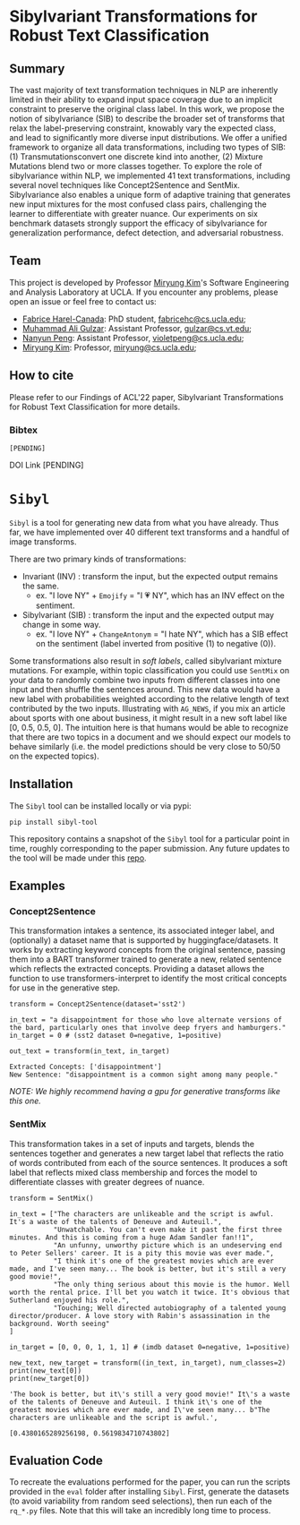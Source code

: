 # Sibylvariant Transformations for Robust Text Classification

## Summary
The vast majority of text transformation techniques in NLP are inherently limited in their ability to expand input space coverage due to an implicit constraint to preserve the original class label. In this work, we propose the notion of sibylvariance (SIB) to describe the broader set of transforms that relax the label-preserving constraint, knowably vary the expected class, and lead to significantly more diverse input distributions. We  offer a unified framework to organize all data transformations, including two types of SIB: (1) Transmutationsconvert one discrete kind into another, (2) Mixture Mutations blend two or more classes together. To explore the role of sibylvariance within NLP, we implemented 41 text transformations, including several novel techniques like Concept2Sentence and SentMix. Sibylvariance also enables a unique form of adaptive training that generates new input mixtures for the most confused class pairs, challenging the learner to differentiate with greater nuance. Our experiments on six benchmark datasets strongly support the efficacy of sibylvariance for generalization performance, defect detection, and adversarial robustness.

## Team 
This project is developed by Professor [Miryung Kim](http://web.cs.ucla.edu/~miryung/)'s Software Engineering and Analysis Laboratory at UCLA. 
If you encounter any problems, please open an issue or feel free to contact us:

- [Fabrice Harel-Canada](https://fabrice.harel-canada.com/): PhD student, fabricehc@cs.ucla.edu;
- [Muhammad Ali Gulzar](https://people.cs.vt.edu/~gulzar/): Assistant Professor, gulzar@cs.vt.edu;
- [Nanyun Peng](https://vnpeng.net/): Assistant Professor, violetpeng@cs.ucla.edu;
- [Miryung Kim](https://web.cs.ucla.edu/~miryung/): Professor, miryung@cs.ucla.edu;

## How to cite 
Please refer to our Findings of ACL'22 paper, Sibylvariant Transformations for Robust Text Classification for more details. 

### Bibtex  
```
[PENDING]
```

DOI Link [PENDING]

# `Sibyl`

`Sibyl` is a tool for generating new data from what you have already. Thus far, we have implemented over 40 different text transforms and a handful of image transforms.

There are two primary kinds of transformations:
- Invariant (INV) : transform the input, but the expected output remains the same.
  - ex. "I love NY" + `Emojify` = "I 💗 NY", which has an INV effect on the sentiment.
- Sibylvariant (SIB) : transform the input and the expected output may change in some way.
  - ex. "I love NY" + `ChangeAntonym` = "I hate NY", which has a SIB effect on the sentiment (label inverted from positive (1) to negative (0)).
  
Some transformations also result in *soft labels*, called sibylvariant mixture mutations. For example, within topic classification you could use `SentMix` on your data to randomly combine two inputs from different classes into one input and then shuffle the sentences around. This new data would have a new label with probabilities weighted according to the relative length of text contributed by the two inputs. Illustrating with `AG_NEWS`, if you mix an article about sports with one about business, it might result in a new soft label like [0, 0.5, 0.5, 0]. The intuition here is that humans would be able to recognize that there are two topics in a document and we should expect our models to behave similarly (i.e. the model predictions should be very close to 50/50 on the expected topics). 

## Installation

The `Sibyl` tool can be installed locally or via pypi:

```
pip install sibyl-tool
```

This repository contains a snapshot of the `Sibyl` tool for a particular point in time, roughly corresponding to the paper submission. Any future updates to the tool will be made under this [repo](https://github.com/fabriceyhc/Sibyl). 

## Examples

### Concept2Sentence

This transformation intakes a sentence, its associated integer label, and (optionally) a dataset name that is supported by huggingface/datasets. It works by extracting keyword concepts from the original sentence, passing them into a BART transformer trained to generate a new, related sentence which reflects the extracted concepts. Providing a dataset allows the function to use transformers-interpret to identify the most critical concepts for use in the generative step.

```
transform = Concept2Sentence(dataset='sst2')

in_text = "a disappointment for those who love alternate versions of the bard, particularly ones that involve deep fryers and hamburgers."
in_target = 0 # (sst2 dataset 0=negative, 1=positive)

out_text = transform(in_text, in_target)
```

```
Extracted Concepts: ['disappointment']
New Sentence: "disappointment is a common sight among many people."
```

*NOTE: We highly recommend having a gpu for generative transforms like this one.*


### SentMix

This transformation takes in a set of inputs and targets, blends the sentences together and generates a new target label that reflects the ratio of words contributed from each of the source sentences. It produces a soft label that reflects mixed class membership and forces the model to differentiate classes with greater degrees of nuance. 

```
transform = SentMix()

in_text = ["The characters are unlikeable and the script is awful. It's a waste of the talents of Deneuve and Auteuil.", 
           "Unwatchable. You can't even make it past the first three minutes. And this is coming from a huge Adam Sandler fan!!1",
           "An unfunny, unworthy picture which is an undeserving end to Peter Sellers' career. It is a pity this movie was ever made.",
           "I think it's one of the greatest movies which are ever made, and I've seen many... The book is better, but it's still a very good movie!",
           "The only thing serious about this movie is the humor. Well worth the rental price. I'll bet you watch it twice. It's obvious that Sutherland enjoyed his role.",
           "Touching; Well directed autobiography of a talented young director/producer. A love story with Rabin's assassination in the background. Worth seeing"
]

in_target = [0, 0, 0, 1, 1, 1] # (imdb dataset 0=negative, 1=positive)

new_text, new_target = transform((in_text, in_target), num_classes=2)
print(new_text[0])
print(new_target[0])
```

```
'The book is better, but it\'s still a very good movie!" It\'s a waste of the talents of Deneuve and Auteuil. I think it\'s one of the greatest movies which are ever made, and I\'ve seen many... b"The characters are unlikeable and the script is awful.',

[0.4380165289256198, 0.5619834710743802]
```

## Evaluation Code

To recreate the evaluations performed for the paper, you can run the scripts provided in the `eval` folder after installing `Sibyl`. First, generate the datasets (to avoid variability from random seed selections), then run each of the `rq_*.py` files. Note that this will take an incredibly long time to process. 